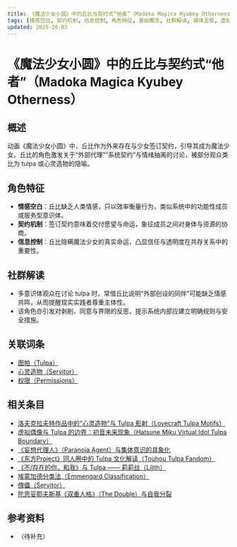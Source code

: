 ```yaml
---
title: 《魔法少女小圆》中的丘比与契约式“他者”（Madoka Magica Kyubey Otherness）
tags: [情感空白, 契约机制, 信息控制, 角色特征, 基础概念, 社群解读, 媒体呈现, 虚拟角色与文学影视作品]
updated: 2025-10-03
---
```


# 《魔法少女小圆》中的丘比与契约式“他者”（Madoka Magica Kyubey Otherness）

## 概述

动画《魔法少女小圆》中，丘比作为外来存在与少女签订契约，引导其成为魔法少女。丘比的角色激发关于“外部代理”“系统契约”与情绪抽离的讨论，被部分观众类比为 tulpa 或心灵造物的隐喻。

## 角色特征

- **情感空白**：丘比缺乏人类情感，只以效率衡量行为，类似系统中的功能性成员或服务型意识体。
- **契约机制**：签订契约意味着交付愿望与命运，象征成员之间对身体与资源的协商。
- **信息控制**：丘比隐瞒魔法少女的真实命运，凸显信任与透明度在共存关系中的重要性。

## 社群解读

- 多意识体观众在讨论 tulpa 时，常借丘比说明“外部创设的同伴”可能缺乏情感共鸣，从而提醒现实实践者尊重主体性。
- 该角色亦引发对剥削、同意与界限的反思，提示系统内部应建立明确规则与安全措施。

## 关联词条

- [图帕（Tulpa）](entries/Tulpa.md)
- [心灵造物（Servitor）](entries/Servitor.md)
- [权限（Permissions）](entries/Permissions.md)

## 相关条目

- [洛夫克拉夫特作品中的“心灵造物”与 Tulpa 影射（Lovecraft Tulpa Motifs）](/entries/Lovecraft-Tulpa-Motifs.md)
- [虚拟偶像与 Tulpa 的边界：初音未来现象（Hatsune Miku Virtual Idol Tulpa Boundary）](/entries/Hatsune-Miku-Virtual-Idol-Tulpa-Boundary.md)
- [《妄想代理人》（Paranoia Agent）与集体意识的具象化](/entries/Paranoia-Agent-Collective-Consciousness.md)
- [《东方Project》同人圈中的 Tulpa 文化解读（Touhou Tulpa Fandom）](/entries/Touhou-Tulpa-Fandom.md)
- [《不/存在的你，和我》与 Tulpa —— 莉莉丝（Lilith）](/entries/Nonexistent-You-And-Me-Tulpa-Lilith.md)
- [埃蒙加德分类法（Emmengard Classification）](/entries/Emmengard-Classification.md)
- [傀儡（Servitor）](/entries/Servitor.md)
- [陀思妥耶夫斯基《双重人格》（The Double）与自我分裂](/entries/Dostoevsky-The-Double-Self-Division.md)

## 参考资料

- （待补充）
